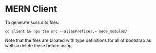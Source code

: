 # MERN Client

To generate scss.d.ts files:

    cd client && npx tsm src --aliasPrefixes.~ node_modules/

Note that the files are bloated with type definitions for all of bootstrap as well so
delete these before using.